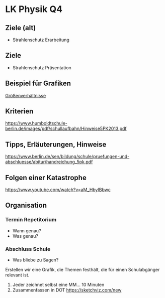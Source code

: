# LK Physik Q4

## Ziele (alt)

* Strahlenschutz Erarbeitung

## Ziele

* Strahlenschutz Präsentation

## Beispiel für Grafiken

[Größenverhältnisse](groessenverhältnisse.svg)

## Kriterien

https://www.humboldtschule-berlin.de/images/pdf/schullaufbahn/Hinweise5PK2013.pdf

## Tipps, Erläuterungen, Hinweise

https://www.berlin.de/sen/bildung/schule/pruefungen-und-abschluesse/abitur/handreichung_5pk.pdf

## Folgen einer Katastrophe

https://www.youtube.com/watch?v=aM_HbyIBbwc

## Organisation

### Termin Repetitorium

* Wann genau?
* Was genau?

### Abschluss Schule

* Was bliebe zu Sagen?

Erstellen wir eine Grafik, die Themen festhält, die für einen Schulabgänger relevant ist.

1. Jeder zeichnet selbst eine MM... 10 Minuten
2. Zusammenfassen in DOT https://sketchviz.com/new
